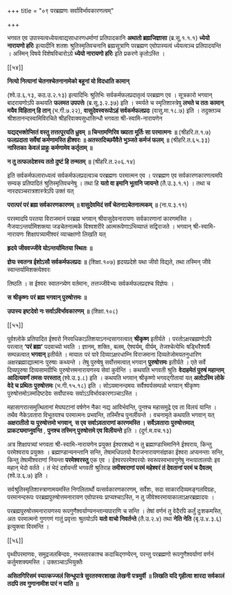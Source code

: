 +++
title = "०९ परब्रह्मणः सर्वाविर्भावकारणत्वम्"

+++

भगवत एव उपास्यत्वध्येयत्वाद्यसाधारणधर्माणां प्रतिपादकानि **अथातो ब्रह्मजिज्ञासा** (ब्र.सू.१.१.१) **ध्येयो नारायणो हरिः** इत्यादीनि शतशः श्रुतिस्मृतिवचनानि ब्रह्मसूत्राणि परब्रह्मण एवोपास्यत्वं ध्येयत्वञ्च प्रतिपादयन्ति । अस्मिन् विषये विशेषविचारोऽग्रे **ध्येयो नारायणो हरिः** इति प्रकरणे कृतोऽस्ति ।



[[५४]]

**नित्यो नित्यानां चेतनश्चेतनानामेको बहूनां यो विदधाति कामान्** 

(श्वे.उ.६.१३, कठ.उ.२.१३) इत्यादिभिः श्रुतिभिः सर्वकर्मफलप्रदातृत्वं परब्रह्मण एव । सूत्रकारो भगवान् बादरायणोऽपि कथयति **फलमत उपपत्तेः** (ब्र.सू.३.२.३७) इति । स्मर्यते च स्मृतिशास्त्रेषु **लभते च ततः कामान् मयैव विहितान् हि तान्** (भ.गी.७.२२),  **वासुदेवस्वरूपोऽहं सर्वकर्मफलप्रदः** (वासु.मा.१८.७) इति । तदुक्तञ्च श्रीशतानन्दस्वामिविरचिते श्रीहरिवाक्यसुधासिन्धौ भगवता श्री-स्वामि-नारायणेन

**यद्यद्भक्तेप्सितं वस्तु तत्तत्पूरयति ध्रुवम् ॥  चिन्तामणिरिव ख्याता मूर्तिः सा परमात्मनः ॥** (श्रीहरि.त.१.७) **फलप्रदाता सर्वेषां कर्मणामस्ति हीश्वरः ॥  अतस्तदिच्छयैवैते भुञ्जते कर्मजं फलम् ॥** (श्रीहरि.त.६५.३३) **नास्तिकाः केवलं प्राहुः कर्मणामेव कर्तृताम् ॥** 

**न  तु तत्फलदेशस्य ततो दुष्टं हि तन्मतम् ॥** (श्रीहरि.त.२०६.१४)

इति सर्वकर्मफलाराध्यत्वं सर्वकर्मफलप्रदत्वञ्च परब्रह्मणः परमात्मन एव । परब्रह्मण एव सर्वकारणकारणत्वमपि सम्यक् प्रतिपादितं श्रुतिस्मृतिवचनेषु । तथा हि **यतो वा इमानि भूतानि जायन्ते** (तै.उ.३.१.१) ।  तथा च नारदपञ्चरात्रशास्त्रेऽपि उक्तं यत्

**परात्परं परं ब्रह्म सर्वकारणकारणम् ॥  वासुदेवमिदं सर्वं चेतनाऽचेतनात्मकम् ॥** (ना.प.३.११)

परस्मादपि परतया विराजमानं परब्रह्म भगवान् श्रीवासुदेवनारायणः सर्वकारणानां कारणमस्ति । नैजयाऽन्तर्यामिशक्त्या जडचेतनात्मके विश्वशरीरे आत्मरूपेणाऽभिव्याप्तं सद्विराजते । भगवान् श्री-स्वामि-नारायणः शिक्षापत्र्यामीश्वरं व्याचक्षाणो लिखति यत्

**हृदये जीववज्जीवे योऽन्तर्यामितया स्थितः ॥** 

**ज्ञेयः स्वतन्त्र ईशोऽसौ सर्वकर्मफलप्रदः ॥** (शिक्षा.१०७) हृदयप्रदेशे यथा जीवो विद्यते, तथा तस्मिन् जीवे स्वान्तर्यामिशक्त्येश्वरः

तिष्ठति । स ईश्वरः स्वातन्त्र्येण वर्तमानः, तत्तज्जीवेभ्यः सर्वकर्मफलप्रदश्च विज्ञेयः ।

**स  श्रीकृष्णः परं ब्रह्म भगवान् पुरुषोत्तमः ॥** 

**उपास्य इष्टदेवो नः सर्वाऽविर्भावकारणम् ॥** (शिक्षा.१०८)

[[५५]]

पूर्वश्लोके प्रतिपादित ईश्वरो निरवधिकाऽतिशयाऽनन्दसागरत्वात् **श्रीकृष्ण** इतीर्यते । परतोऽक्षरब्रह्मणोऽपि परत्वात् **‘परं ब्रह्म’** पदवाच्यो भवति । ज्ञानम्, शक्तिः, बलम्, ऐश्वर्यम्, वीर्यम्, तेजश्चेत्येभिः षड्भिरैश्वर्यैः सम्पन्नत्वात् **भगवान्** इतीर्यते । मायातः परं पारे दिव्याऽक्षरधाम्नि विराजमाना दिव्यतेजोमयतनुधारिण अक्षरब्रह्माद्यात्मानः पुरुषाः कथ्यन्ते । तेषु पुरुषेषु सर्वोत्तमत्वात् भगवान् **पुरुषोत्तमः**  इतीर्यते । एते सर्वे दिव्यपुरुषा दिव्यसामग्रीभिः पुरुषोत्तमनारायणस्य सेवां कुर्वन्ति । कथयति भगवती श्रुतिः **वेदाहमेतं पुरुषं महान्तम् आदित्यवर्णं तमसः परस्तात्** (श्वे.उ.३.८) इति । कथयति भगवान् श्रीकृष्णो भगवद्गीतायां यत् **अतोऽस्मि लोके वेदे च प्रथितः पुरुषोत्तमः** (भ.गी.१५.१८) इति । सोऽयमानन्दमयः सर्वैश्वर्यसम्पन्नो भगवान् श्रीकृष्णः पुरुषोत्तमोऽस्मदिष्टदेवः सर्वोपास्यः सर्वाऽऽविर्भावकारणञ्चाऽस्ति ।

महासागरात्समुत्थितानां मेघघटानां वर्षणेन नैका नद्य आविर्भवन्ति, पुनश्च महासमुद्रे एव ता विलयं यान्ति । तथैव नैकेऽवतारा विभूतयश्च परमात्मनः प्रभवन्ति, तस्मिँश्च पुनर्लीयन्ते । वचनामृते कथयति भगवान् यत् **अक्षरातीतो यः पुरुषोत्तमो भगवान्**, **स एव सर्वाऽवताराणां कारणमस्ति । सर्वेऽवताराः पुरुषोत्तमात् प्राकट्यमाप्नुवन्ति** ,  **पुनश्च तस्मिन् पुरुषोत्तमे एव विलीयन्ते** इति । (दुर्ग.म.वच.१३)

अत्र शिक्षापत्र्यां भगवता श्री-स्वामि-नारायणेन प्रयुक्त ईश्वरशब्दो न तु ब्रह्माण्डाभिमानिने ईश्वराय, किन्तु परमेश्वराय प्रयुक्तः । ब्रह्माण्डान्यनन्तानि सन्ति, तेषामधिपतयो वैराजनारायणसंज्ञका ईश्वरा अप्यनन्ताः सन्ति, किन्तु तेषामीश्वराणां नियन्ता **परमेश्वरस्तु** एक एव । ईश्वरपरमेश्वरयोः स्वरूपस्वभावगुणेषु नभःपातालयोः इव महान् भेदो वर्तते । तं भेदं दर्शयन्ती भगवती श्रुतिराह **तमीश्वराणां परमं महेश्वरं तं देवतानां परमं च दैवतम्** (श्वे.उ.६.७) इति ।

सर्वश्रुतिस्मृतिशास्त्राणामयमस्ति निगलितार्थो यत्सर्वकारणकारणम्, सर्वेशः, सदा साकारदिव्यमङ्गलविग्रहः, परमानन्दरूपः परब्रह्मपुरुषोत्तमनारायण एवोपास्यः प्राप्यश्चाऽस्ति, न तु जीवेश्वरमायाकालाऽक्षरब्रह्मादयः ।

परब्रह्मपुरुषोत्तमनारायणस्य रूपगुणैश्वर्याण्यनन्तान्यपाराणि च सन्ति । तेषां वर्णनं तु वेदैरपि कर्तुं दुःशकमस्ति, अतः परमात्मनो गुणगणं गातुं प्रवृत्ताः श्रुतयोऽपि **यतो वाचो निवर्तन्ते** (तै.उ.२.४) तथा **नेति नेति** (बृ.उ.४.३.६) इत्युक्त्वा विरमन्ति ।



[[५६]]

पृथ्वीपरमाणवः, समुद्रजलबिन्दवः, नभस्तारकाश्च कदाचिद्गण्येरन्, परन्तु परब्रह्मणो रूपगुणैश्वर्याणां वर्णनं कर्तुमशक्यमस्ति । उक्तञ्चाऽभियुक्तैः

**असितगिरिसमं स्यात्कज्जलं सिन्धुपात्रे सुरतरुवरशाखा लेखनी पत्रमुर्वी ॥  लिखति यदि गृहीत्वा शारदा सर्वकालं**  **तदपि तव गुणानामीश पारं न याति ॥** 
